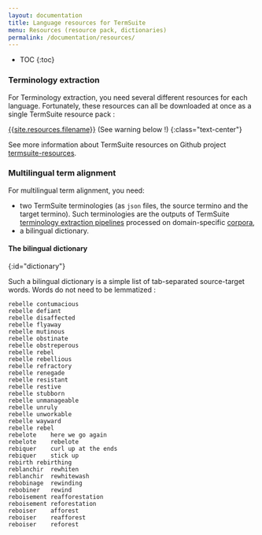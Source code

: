```yaml
---
layout: documentation
title: Language resources for TermSuite
menu: Resources (resource pack, dictionaries)
permalink: /documentation/resources/
---
```


* TOC
{:toc}

### Terminology extraction

For Terminology extraction, you need several different resources for each language. Fortunately, these resources can all be downloaded at once as a single TermSuite resource pack :

<a href="{{site.resources.jar}}" class="btn btn-success" role="button">{{site.resources.filename}}</a>
(See warning below !)
{:class="text-center"}

See more information about TermSuite resources on Github project [termsuite-resources](https://github.com/termsuite/termsuite-resources).

### Multilingual term alignment

For multilingual term alignment, you need:

 * two TermSuite terminologies (as `json` files, the source termino and the target termino). Such terminologies are the outputs of TermSuite [terminology extraction pipelines](/documentation/command-line-api/#termino) processed on domain-specific [corpora](/documentation/corpus/),
 * a bilingual dictionary.

#### The bilingual dictionary
{:id="dictionary"}

Such a bilingual dictionary is a simple list of tab-separated source-target words. Words do not need to be lemmatized :

~~~
rebelle	contumacious
rebelle	defiant
rebelle	disaffected
rebelle	flyaway
rebelle	mutinous
rebelle	obstinate
rebelle	obstreperous
rebelle	rebel
rebelle	rebellious
rebelle	refractory
rebelle	renegade
rebelle	resistant
rebelle	restive
rebelle	stubborn
rebelle	unmanageable
rebelle	unruly
rebelle	unworkable
rebelle	wayward
rebelle	rebel
rebelote	here we go again
rebelote	rebelote
rebiquer	curl up at the ends
rebiquer	stick up
rebirth	rebirthing
reblanchir	rewhiten
reblanchir	rewhitewash
rebobinage	rewinding
rebobiner	rewind
reboisement	reafforestation
reboisement	reforestation
reboiser	afforest
reboiser	reafforest
reboiser	reforest
~~~
